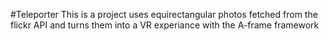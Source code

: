 #Teleporter
This is a project uses equirectangular photos fetched from the flickr API and turns them into a VR experiance with the A-frame framework
